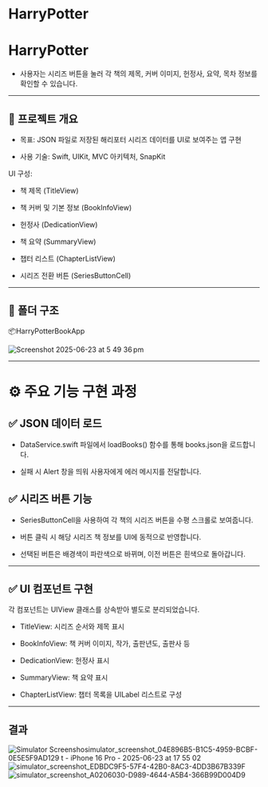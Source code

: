 # HarryPotter
# HarryPotter
-  사용자는 시리즈 버튼을 눌러 각 책의 제목, 커버 이미지, 헌정사, 요약, 목차 정보를 확인할 수 있습니다.
------------------------------------------------------------------------------

## 📌 프로젝트 개요
- 목표: JSON 파일로 저장된 해리포터 시리즈 데이터를 UI로 보여주는 앱 구현

- 사용 기술: Swift, UIKit, MVC 아키텍처, SnapKit

UI 구성:

- 책 제목 (TitleView)

- 책 커버 및 기본 정보 (BookInfoView)

- 헌정사 (DedicationView)

- 책 요약 (SummaryView)

- 챕터 리스트 (ChapterListView)

- 시리즈 전환 버튼 (SeriesButtonCell)
------------------------------------------------------------------------------------------------

## 📁 폴더 구조

📦HarryPotterBookApp

![Screenshot 2025-06-23 at 5 49 36 pm](https://github.com/user-attachments/assets/a0ae25bc-599e-4e0d-8185-33fb5adc9a99)

-----------------------------------------------------------------------------------
# ⚙️ 주요 기능 구현 과정
## ✅ JSON 데이터 로드
- DataService.swift 파일에서 loadBooks() 함수를 통해 books.json을 로드합니다.

- 실패 시 Alert 창을 띄워 사용자에게 에러 메시지를 전달합니다.
 
## ✅ 시리즈 버튼 기능
- SeriesButtonCell을 사용하여 각 책의 시리즈 버튼을 수평 스크롤로 보여줍니다.

- 버튼 클릭 시 해당 시리즈 책 정보를 UI에 동적으로 반영합니다.

- 선택된 버튼은 배경색이 파란색으로 바뀌며, 이전 버튼은 흰색으로 돌아갑니다.

------------------------------------------------------------------------------------

## ✅ UI 컴포넌트 구현
각 컴포넌트는 UIView 클래스를 상속받아 별도로 분리되었습니다.

- TitleView: 시리즈 순서와 제목 표시

- BookInfoView: 책 커버 이미지, 작가, 출판년도, 출판사 등

- DedicationView: 헌정사 표시

- SummaryView: 책 요약 표시

- ChapterListView: 챕터 목록을 UILabel 리스트로 구성

-------------------------------------------------------------------------------------
## 결과

![Simulator Screensho![simulator_screenshot_04E896B5-B1C5-4959-BCBF-0E5E5F9AD129](https://github.com/user-attachments/assets/12955386-b35d-4a87-89c4-0e50b7299edc)
t - iPhone 16 Pro - 2025-06-23 at 17 55 02](https://github.com/user-attachments/assets/7e23cc7a-5495-43b2-b5b9-99162ff72a2e)
![simulator_screenshot_EDBDC9F5-57F4-42B0-8AC3-4DD3B67B339F](https://github.com/user-attachments/assets/38db855c-1af9-4fbe-829c-e8459d2f1fde)
![simulator_screenshot_A0206030-D989-4644-A5B4-366B99D004D9](https://github.com/user-attachments/assets/f04fe469-c6c6-4b7a-b27e-b3ae705fdcbf)

